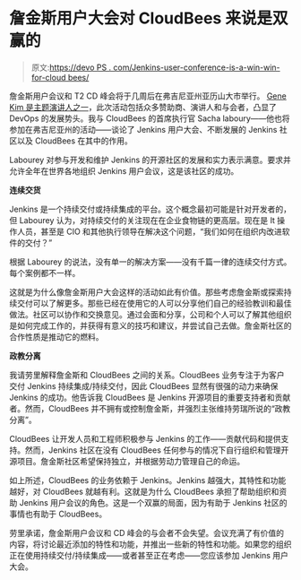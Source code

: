 # 詹金斯用户大会对 CloudBees 来说是双赢的

> 原文:[https://devo PS . com/Jenkins-user-conference-is-a-win-win-for-cloud bees/](https://devops.com/jenkins-user-conference-is-a-win-win-for-cloudbees/)

詹金斯用户会议和 T2 CD 峰会将于几周后在弗吉尼亚州亚历山大市举行。 [Gene Kim 是主题演讲人之一](https://devops.com/2015/06/04/gene-kim-shares-his-thoughts-on-upcoming-jenkins-user-conference/)，此次活动包括众多赞助商、演讲人和与会者，凸显了 DevOps 的发展势头。我与 CloudBees 的首席执行官 Sacha laboury——他也将参加在弗吉尼亚州的活动——谈论了 Jenkins 用户大会、不断发展的 Jenkins 社区以及 CloudBees 在其中的作用。

Labourey 对参与开发和维护 Jenkins 的开源社区的发展和实力表示满意。要求并允许全年在世界各地组织 Jenkins 用户会议，这是该社区的成功。

**连续交货**

Jenkins 是一个持续交付或持续集成的平台。这个概念最初可能是针对开发者的，但 Labourey 认为，对持续交付的关注现在在企业食物链的更高层。现在是 It 操作人员，甚至是 CIO 和其他执行领导在解决这个问题，“我们如何在组织内改进软件的交付？”

根据 Labourey 的说法，没有单一的解决方案——没有千篇一律的连续交付方式。每个案例都不一样。

这就是为什么像詹金斯用户大会这样的活动如此有价值。那些考虑詹金斯或探索持续交付可以了解更多。那些已经在使用它的人可以分享他们自己的经验教训和最佳做法。社区可以协作和交换意见。通过会面和分享，公司和个人可以了解其他组织是如何完成工作的，并获得有意义的技巧和建议，并尝试自己去做。詹金斯社区的合作性质是推动它的燃料。

**政教分离**

我请劳里解释詹金斯和 CloudBees 之间的关系。CloudBees 业务专注于为客户交付 Jenkins 持续集成/持续交付，因此 CloudBees 显然有很强的动力来确保 Jenkins 的成功。他告诉我 CloudBees 是 Jenkins 开源项目的重要支持者和贡献者。然而，CloudBees 并不拥有或控制詹金斯，并强烈主张维持劳瑞所说的“政教分离”。

CloudBees 让开发人员和工程师积极参与 Jenkins 的工作——贡献代码和提供支持。然而，Jenkins 社区在没有 CloudBees 任何参与的情况下自行组织和管理开源项目。詹金斯社区希望保持独立，并根据劳动力管理自己的命运。

如上所述，CloudBees 的业务依赖于 Jenkins。Jenkins 越强大，其特性和功能越好，对 CloudBees 就越有利。这就是为什么 CloudBees 承担了帮助组织和资助 Jenkins 用户会议的角色。这是一个双赢的局面，因为有助于 Jenkins 社区的事情也有助于 CloudBees。

劳里承诺，詹金斯用户会议和 CD 峰会的与会者不会失望。会议充满了有价值的内容，将讨论最近添加的特性和功能，并推出一些新的特性和功能。如果您的组织正在使用持续交付/持续集成——或者甚至正在考虑——您应该参加 Jenkins 用户大会。